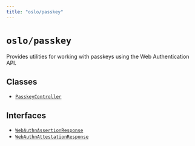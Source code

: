 ```yaml
---
title: "oslo/passkey"
---
```


# `oslo/passkey`

Provides utilities for working with passkeys using the Web Authentication API.

## Classes

- [`PasskeyController`](/reference/passkey/PasskeyController)

## Interfaces

- [`WebAuthnAssertionResponse`](/reference/passkey/WebAuthnAssertionResponse)
- [`WebAuthnAttestationResponse`](/reference/passkey/WebAuthnAttestationResponse)
